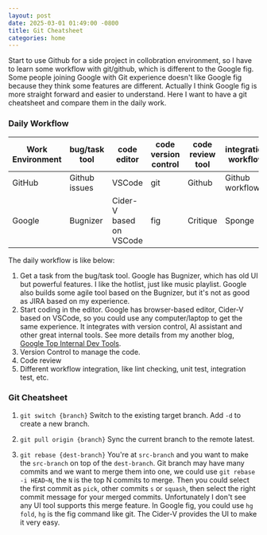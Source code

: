 ```yaml
---
layout: post
date: 2025-03-01 01:49:00 -0800
title: Git Cheatsheet
categories: home
---
```


Start to use Github for a side project in collobration environment, so I have to learn some workflow with git/github, which is different to the Google fig. Some people joining Google with Git experience doesn't like Google fig because they think some features are different. Actually I think Google fig is more straight forward and easier to understand. Here I want to have a git cheatsheet and compare them in the daily work.

### Daily Workflow

| Work Environment  | bug/task tool  | code editor             | code version control  | code review tool | integration workflow |
| ----------------  | -------------  | ------------            | -------------         | -------------    | -------------        |
| GitHub            | Github issues  | VSCode                  | git                   | Github           | Github workflow      |
| Google            | Bugnizer       | Cider-V based on VSCode | fig                   | Critique         | Sponge               |

The daily workflow is like below:

1. Get a task from the bug/task tool. Google has Bugnizer, which has old UI but powerful features. I like the hotlist, just like music playlist. Google also builds some agile tool based on the Bugnizer, but it's not as good as JIRA based on my experience.
2. Start coding in the editor. Google has browser-based editor, Cider-V based on VSCode, so you could use any computer/laptop to get the same experience. It integrates with version control, AI assistant and other great internal tools. See more details from my another blog, [Google Top Internal Dev Tools](https://flyingsky.github.io/2024/07/google-top-internal-dev-tools-1.html).
3. Version Control to manage the code.
4. Code review
5. Different workflow integration, like lint checking, unit test, integration test, etc.

### Git Cheatsheet

1. `git switch {branch}`
    Switch to the existing target branch. Add `-d` to create a new branch.

2. `git pull origin {branch}`
    Sync the current branch to the remote latest.

3. `git rebase {dest-branch}`
    You're at `src-branch` and you want to make the `src-branch` on top of the `dest-branch`. Git branch may have many commits and we want to merge them into one, we could use `git rebase -i HEAD~N`, the `N` is the top N commits to merge. Then you could select the first commit as `pick`, other commits `s` or `squash`, then select the right commit message for your merged commits. Unfortunately I don't see any 
UI tool supports this merge feature. In Google fig, you could use `hg fold`, `hg` is the fig command like git. The Cider-V provides the UI to make it very easy.
